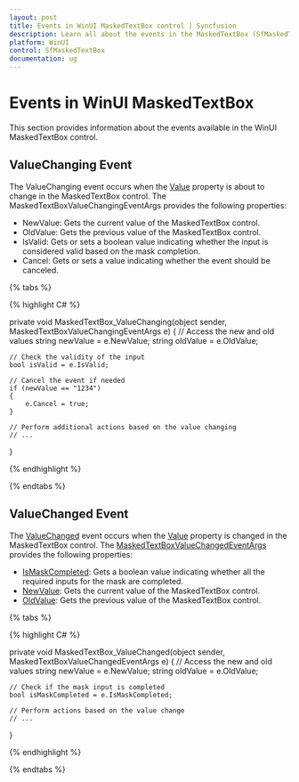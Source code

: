 ```yaml
---
layout: post
title: Events in WinUI MaskedTextBox control | Syncfusion
description: Learn all about the events in the MaskedTextBox (SfMaskedTextBox) control.
platform: WinUI
control: SfMaskedTextBox
documentation: ug
---
```


# Events in WinUI MaskedTextBox

This section provides information about the events available in the WinUI MaskedTextBox control.

## ValueChanging Event

The ValueChanging event occurs when the [Value](https://help.syncfusion.com/cr/winui/Syncfusion.UI.Xaml.Editors.SfMaskedTextBox.html#Syncfusion_UI_Xaml_Editors_SfMaskedTextBox_Value) property is about to change in the MaskedTextBox control. The MaskedTextBoxValueChangingEventArgs provides the following properties:

* NewValue: Gets the current value of the MaskedTextBox control.
* OldValue: Gets the previous value of the MaskedTextBox control.
* IsValid: Gets or sets a boolean value indicating whether the input is considered valid based on the mask completion.
* Cancel: Gets or sets a value indicating whether the event should be canceled.

{% tabs %}

{% highlight C# %}

private void MaskedTextBox_ValueChanging(object sender, MaskedTextBoxValueChangingEventArgs e)
{
    // Access the new and old values
    string newValue = e.NewValue;
    string oldValue = e.OldValue;

    // Check the validity of the input
    bool isValid = e.IsValid;

    // Cancel the event if needed
    if (newValue == "1234")
    {
        e.Cancel = true;
    }

    // Perform additional actions based on the value changing
    // ...
}

{% endhighlight %}

{% endtabs %}

## ValueChanged Event

The [ValueChanged](https://help.syncfusion.com/cr/winui/Syncfusion.UI.Xaml.Editors.SfMaskedTextBox.html#Syncfusion_UI_Xaml_Editors_SfMaskedTextBox_ValueChanged) event occurs when the [Value](https://help.syncfusion.com/cr/winui/Syncfusion.UI.Xaml.Editors.SfMaskedTextBox.html#Syncfusion_UI_Xaml_Editors_SfMaskedTextBox_Value) property is changed in the MaskedTextBox control. The [MaskedTextBoxValueChangedEventArgs](https://help.syncfusion.com/cr/winui/Syncfusion.UI.Xaml.Editors.MaskedTextBoxValueChangedEventArgs.html) provides the following properties:

* [IsMaskCompleted](https://help.syncfusion.com/cr/winui/Syncfusion.UI.Xaml.Editors.MaskedTextBoxValueChangedEventArgs.html#Syncfusion_UI_Xaml_Editors_MaskedTextBoxValueChangedEventArgs_IsMaskCompleted): Gets a boolean value indicating whether all the required inputs for the mask are completed.
* [NewValue](https://help.syncfusion.com/cr/winui/Syncfusion.UI.Xaml.Editors.MaskedTextBoxValueChangedEventArgs.html#Syncfusion_UI_Xaml_Editors_MaskedTextBoxValueChangedEventArgs_NewValue): Gets the current value of the MaskedTextBox control.
* [OldValue](https://help.syncfusion.com/cr/winui/Syncfusion.UI.Xaml.Editors.MaskedTextBoxValueChangedEventArgs.html#Syncfusion_UI_Xaml_Editors_MaskedTextBoxValueChangedEventArgs_OldValue): Gets the previous value of the MaskedTextBox control.

{% tabs %}

{% highlight C# %}

private void MaskedTextBox_ValueChanged(object sender, MaskedTextBoxValueChangedEventArgs e)
{
    // Access the new and old values
    string newValue = e.NewValue;
    string oldValue = e.OldValue;

    // Check if the mask input is completed
    bool isMaskCompleted = e.IsMaskCompleted;

    // Perform actions based on the value change
    // ...
}

{% endhighlight %}

{% endtabs %}